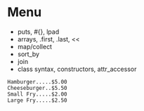 # Menu

- puts, #{}, lpad
- arrays, .first, .last, <<
- map/collect
- sort_by
- join
- class syntax, constructors, attr_accessor

```
Hamburger.....$5.00
Cheeseburger..$5.50
Small Fry.....$2.00
Large Fry.....$2.50
```
